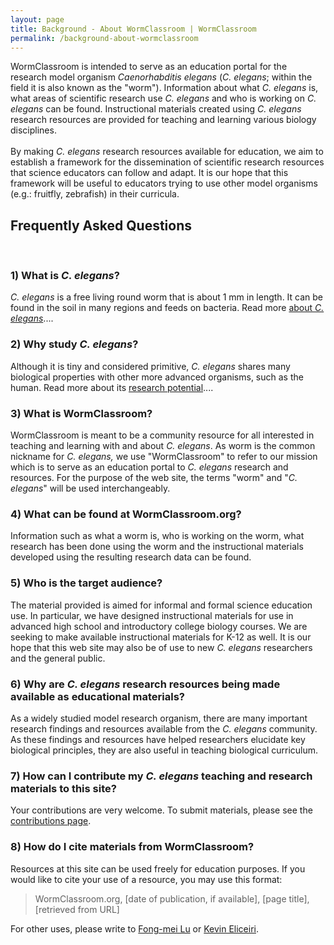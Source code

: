 ```yaml
---
layout: page
title: Background - About WormClassroom | WormClassroom
permalink: /background-about-wormclassroom
---
```

WormClassroom is intended to serve as an education portal for the
research model organism *Caenorhabditis elegans* (*C. elegans*; within
the field it is also known as the \"worm\"). Information about what *C.
elegans* is, what areas of scientific research use *C. elegans* and who
is working on *C. elegans* can be found. Instructional materials created
using *C. elegans* research resources are provided for teaching and
learning various biology disciplines.\
\
By making *C. elegans* research resources available for education, we
aim to establish a framework for the dissemination of scientific
research resources that science educators can follow and adapt. It is
our hope that this framework will be useful to educators trying to use
other model organisms (e.g.: fruitfly, zebrafish) in their curricula.

Frequently Asked Questions
--------------------------

 

### 1) What is *C. elegans*?

*C. elegans* is a free living round worm that is about 1 mm in length.
It can be found in the soil in many regions and feeds on bacteria. Read
more [about *C. elegans*](meet-worm-caenorhabditis-elegans)\....

### 2) Why study *C. elegans*?

Although it is tiny and considered primitive, *C. elegans* shares many
biological properties with other more advanced organisms, such as the
human. Read more about its [research
potential](why-study-c-elegans)\....

### 3) What is WormClassroom?

WormClassroom is meant to be a community resource for all interested in
teaching and learning with and about *C. elegans*. As worm is the common
nickname for *C. elegans,* we use \"WormClassroom\" to refer to our
mission which is to serve as an education portal to *C. elegans*
research and resources. For the purpose of the web site, the terms
\"worm\" and \"*C. elegans*\" will be used interchangeably.

### 4) What can be found at WormClassroom.org?

Information such as what a worm is, who is working on the worm, what
research has been done using the worm and the instructional materials
developed using the resulting research data can be found.

### 5) Who is the target audience?

The material provided is aimed for informal and formal science education
use. In particular, we have designed instructional materials for use in
advanced high school and introductory college biology courses. We are
seeking to make available instructional materials for K-12 as well. It
is our hope that this web site may also be of use to new *C. elegans*
researchers and the general public.

### 6) Why are *C. elegans* research resources being made available as educational materials?

As a widely studied model research organism, there are many important
research findings and resources available from the *C. elegans*
community. As these findings and resources have helped researchers
elucidate key biological principles, they are also useful in teaching
biological curriculum.

### 7) How can I contribute my *C. elegans* teaching and research materials to this site?

Your contributions are very welcome. To submit materials, please see the
[contributions page](contribute).

### 8) How do I cite materials from WormClassroom?

Resources at this site can be used freely for education purposes. If you
would like to cite your use of a resource, you may use this format:

> WormClassroom.org, \[date of publication, if available\], \[page
> title\], \[retrieved from URL\]

For other uses, please write to [Fong-mei Lu](mailto:flu2@wisc.edu) or
[Kevin Eliceiri](mailto:eliceiri@wisc.edu).
